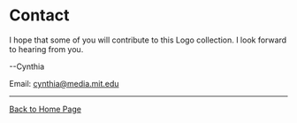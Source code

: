 # Contact

I hope that some of you will contribute to this Logo collection. I
look forward to hearing from you.

--Cynthia

Email: cynthia@media.mit.edu

----

[Back to Home Page](Home.md)
